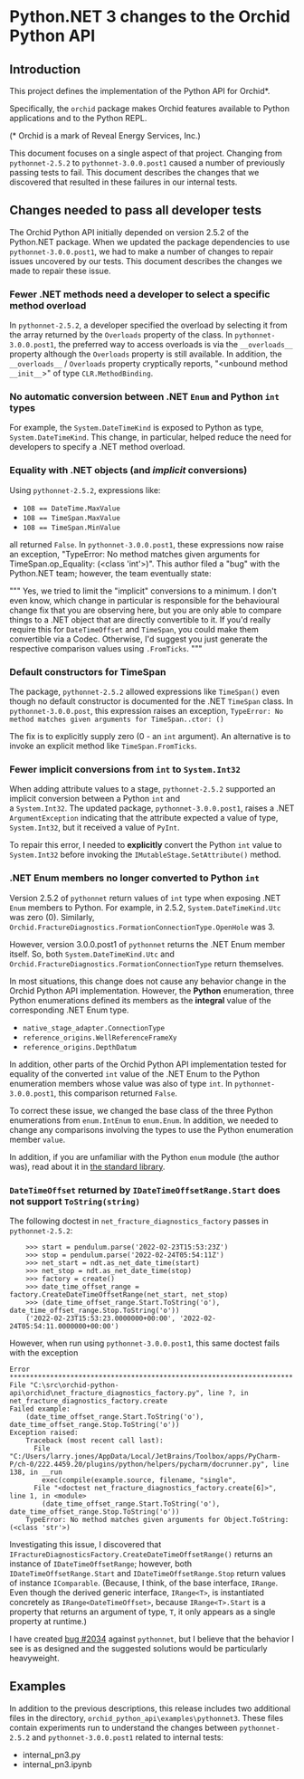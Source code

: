 # Python.NET 3 changes to the Orchid Python API

## Introduction 

This project defines the implementation of the Python API for Orchid*.

Specifically, the `orchid` package makes Orchid features available to Python applications and to the
Python REPL.

(* Orchid is a mark of Reveal Energy Services, Inc.)

This document focuses on a single aspect of that project. Changing from `pythonnet-2.5.2`  to
`pythonnet-3.0.0.post1` caused a number of previously passing tests to fail. This document 
describes the changes that we discovered that resulted in these failures in our internal tests.

## Changes needed to pass all developer tests

The Orchid Python API initially depended on 
version 2.5.2 of the Python.NET package. When we updated the package dependencies to use 
`pythonnet-3.0.0.post1`, we had to make a number of changes to repair issues uncovered by our tests.
This document describes the changes we made to repair these issue.

### Fewer .NET methods need a developer to select a specific method overload

In `pythonnet-2.5.2`, a developer specified the overload by selecting it from the array returned by the `Overloads`
property of the class. In `pythonnet-3.0.0.post1`, the preferred way to access overloads is via the `__overloads__` 
property although the `Overloads` property is still available. In addition, the `__overloads__` / `Overloads` property 
cryptically reports, "<unbound method `__init__`>" of type `CLR.MethodBinding`.
  
### No automatic conversion between .NET `Enum` and Python `int` types 
  
For example, the `System.DateTimeKind` is exposed to Python as type, `System.DateTimeKind`. This change, 
in particular, helped reduce the need for developers to specify a .NET method overload.

### Equality with .NET objects (and _implicit_ conversions)

Using `pythonnet-2.5.2`, expressions like:

- `108 == DateTime.MaxValue`
- `108 == TimeSpan.MaxValue`
- `108 == TimeSpan.MinValue`

all returned `False`. In `pythonnet-3.0.0.post1`, these expressions now raise an exception, 
"TypeError: No method matches given arguments for TimeSpan.op_Equality: (<class 'int'>)". This author filed a "bug"
with the Python.NET team; however, the team eventually state:

"""
Yes, we tried to limit the "implicit" conversions to a minimum. I don't even know, which change in particular is
responsible for the behavioural change fix that you are observing here, but you are only able to compare things to a
.NET object that are directly convertible to it. If you'd really require this for `DateTimeOffset` and `TimeSpan`,
you could make them convertible via a Codec. Otherwise, I'd suggest you just generate the respective comparison
values using `.FromTicks`.
"""

### Default constructors for TimeSpan

The package, `pythonnet-2.5.2` allowed expressions like `TimeSpan()` even though no default constructor is documented
for the .NET `TimeSpan` class. In `pythonnet-3.0.0.post`, this expression raises an exception, 
`TypeError: No method matches given arguments for TimeSpan..ctor: ()`

The fix is to explicitly supply zero (0 - an `int` argument). An alternative is to invoke an explicit method like 
`TimeSpan.FromTicks`.

### Fewer implicit conversions from `int` to `System.Int32`

When adding attribute values to a stage, `pythonnet-2.5.2` supported an implicit conversion between a Python `int` and  
a `System.Int32`. The updated package, `pythonnet-3.0.0.post1`, raises a .NET `ArgumentException` indicating that the 
attribute expected a value of type, `System.Int32`, but it received a value of `PyInt`.

To repair this error, I needed to **explicitly** convert the Python `int` value to `System.Int32` before invoking the 
`IMutableStage.SetAttribute()` method.

### .NET Enum members no longer converted to Python `int`

Version 2.5.2 of `pythonnet` return values of `int` type when exposing .NET `Enum` members to Python. For example, in 
2.5.2, `System.DateTimeKind.Utc` was zero (0). Similarly, `Orchid.FractureDiagnostics.FormationConnectionType.OpenHole`
was 3. 

However, version 3.0.0.post1 of `pythonnet` returns the .NET Enum member itself. So, both `System.DateTimeKind.Utc` and
`Orchid.FractureDiagnostics.FormationConnectionType` return themselves. 

In most situations, this change does not cause any behavior change in the Orchid Python API implementation. However,
the **Python** enumeration, three Python enumerations defined its members as the **integral** value of the 
corresponding .NET Enum type.

- `native_stage_adapter.ConnectionType`
- `reference_origins.WellReferenceFrameXy`
- `reference_origins.DepthDatum`

In addition, other parts of the Orchid Python API implementation tested for equality of the converted `int` value of
the .NET Enum to the Python enumeration members whose value was also of type `int`. In `pythonnet-3.0.0.post1`, this
comparison returned `False`. 

To correct these issue, we changed the base class of the three Python enumerations from `enum.IntEnum` to `enum.Enum`. 
In addition, we needed to change any comparisons involving the types to use the Python enumeration member `value`.

In addition, if you are unfamiliar with the Python `enum` module (the author was), read about it in 
[the standard library](https://docs.python.org/3.8/library/enum.html).

### `DateTimeOffset` returned by `IDateTimeOffsetRange.Start` does not support `ToString(string)`

The following doctest in `net_fracture_diagnostics_factory` passes in `pythonnet-2.5.2`:

```
    >>> start = pendulum.parse('2022-02-23T15:53:23Z')
    >>> stop = pendulum.parse('2022-02-24T05:54:11Z')
    >>> net_start = ndt.as_net_date_time(start)
    >>> net_stop = ndt.as_net_date_time(stop)
    >>> factory = create()
    >>> date_time_offset_range = factory.CreateDateTimeOffsetRange(net_start, net_stop)
    >>> (date_time_offset_range.Start.ToString('o'), date_time_offset_range.Stop.ToString('o'))
    ('2022-02-23T15:53:23.0000000+00:00', '2022-02-24T05:54:11.0000000+00:00')
```

However, when run using `pythonnet-3.0.0.post1`, this same doctest fails with the exception

```
Error
**********************************************************************
File "C:\src\orchid-python-api\orchid\net_fracture_diagnostics_factory.py", line ?, in net_fracture_diagnostics_factory.create
Failed example:
    (date_time_offset_range.Start.ToString('o'), date_time_offset_range.Stop.ToString('o'))
Exception raised:
    Traceback (most recent call last):
      File "C:/Users/larry.jones/AppData/Local/JetBrains/Toolbox/apps/PyCharm-P/ch-0/222.4459.20/plugins/python/helpers/pycharm/docrunner.py", line 138, in __run
        exec(compile(example.source, filename, "single",
      File "<doctest net_fracture_diagnostics_factory.create[6]>", line 1, in <module>
        (date_time_offset_range.Start.ToString('o'), date_time_offset_range.Stop.ToString('o'))
    TypeError: No method matches given arguments for Object.ToString: (<class 'str'>)
```

Investigating this issue, I discovered that `IFractureDiagnosticsFactory.CreateDateTimeOffsetRange()` returns an
instance of `IDateTimeOffsetRange`; however, both `IDateTimeOffsetRange.Start` and `IDateTimeOffsetRange.Stop` return
values of instance `IComparable`. (Because, I think, of the base interface, `IRange`. Even though the derived generic
interface, `IRange<T>`, is instantiated concretely as `IRange<DateTimeOffset>`, because `IRange<T>.Start` is a property
that returns an argument of type, `T`, it only appears as a single property at runtime.)

I have created [bug #2034](https://github.com/pythonnet/pythonnet/issues/2034) against `pythonnet`, but I believe that
the behavior I see is as designed and the suggested solutions would be particularly heavyweight.

## Examples

In addition to the previous descriptions, this release includes two additional files in the directory, 
`orchid_python_api\examples\pythonnet3`. These files contain experiments run to understand the changes between 
`pythonnet-2.5.2` and `pythonnet-3.0.0.post1` related to internal tests:

- internal_pn3.py
- internal_pn3.ipynb
  